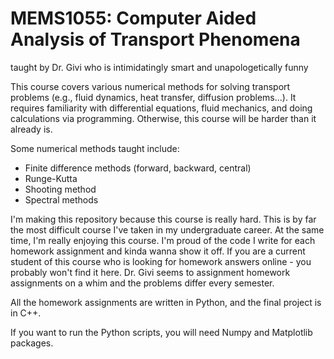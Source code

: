 # MEMS1055: Computer Aided Analysis of Transport Phenomena
taught by Dr. Givi who is intimidatingly smart and unapologetically funny

This course covers various numerical methods for solving transport problems (e.g., fluid dynamics, heat transfer, diffusion problems...). It requires familiarity with differential equations, fluid mechanics, and doing calculations via programming. Otherwise, this course will be harder than it already is.

Some numerical methods taught include:
- Finite difference methods (forward, backward, central)
- Runge-Kutta
- Shooting method
- Spectral methods

I'm making this repository because this course is really hard. This is by far the most difficult course I've taken in my undergraduate career. At the same time, I'm really enjoying this course. I'm proud of the code I write for each homework assignment and kinda wanna show it off. If you are a current student of this course who is looking for homework answers online - you probably won't find it here. Dr. Givi seems to assignment homework assignments on a whim and the problems differ every semester.

All the homework assignments are written in Python, and the final project is in C++.

If you want to run the Python scripts, you will need Numpy and Matplotlib packages.
